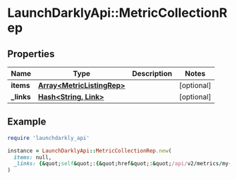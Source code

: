 # LaunchDarklyApi::MetricCollectionRep

## Properties

| Name | Type | Description | Notes |
| ---- | ---- | ----------- | ----- |
| **items** | [**Array&lt;MetricListingRep&gt;**](MetricListingRep.md) |  | [optional] |
| **_links** | [**Hash&lt;String, Link&gt;**](Link.md) |  | [optional] |

## Example

```ruby
require 'launchdarkly_api'

instance = LaunchDarklyApi::MetricCollectionRep.new(
  items: null,
  _links: {&quot;self&quot;:{&quot;href&quot;:&quot;/api/v2/metrics/my-project?limit&#x3D;20&quot;,&quot;type&quot;:&quot;application/json&quot;}}
)
```

